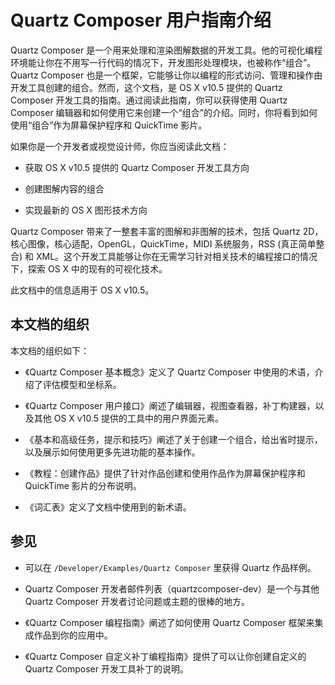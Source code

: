 # Quartz Composer 用户指南介绍

Quartz Composer 是一个用来处理和渲染图解数据的开发工具。他的可视化编程环境能让你在不用写一行代码的情况下，开发图形处理模块，也被称作“组合”。Quartz Composer 也是一个框架，它能够让你以编程的形式访问、管理和操作由开发工具创建的组合。然而，这个文档，是  OS X v10.5 提供的 Quartz Composer 开发工具的指南。通过阅读此指南，你可以获得使用 Quartz Composer 编辑器和如何使用它来创建一个“组合”的介绍。同时，你将看到如何使用“组合”作为屏幕保护程序和 QuickTime 影片。

如果你是一个开发者或视觉设计师，你应当阅读此文档：

* 获取 OS X v10.5 提供的 Quartz Composer 开发工具方向

* 创建图解内容的组合

* 实现最新的 OS X 图形技术方向

Quartz Composer 带来了一整套丰富的图解和非图解的技术，包括 Quartz 2D，核心图像，核心适配，OpenGL，QuickTime，MIDI 系统服务，RSS (真正简单整合) 和 XML。这个开发工具能够让你在无需学习针对相关技术的编程接口的情况下，探索 OS X 中的现有的可视化技术。

此文档中的信息适用于 OS X v10.5。

## 本文档的组织

本文档的组织如下：

* 《Quartz Composer 基本概念》定义了 Quartz Composer 中使用的术语，介绍了评估模型和坐标系。

* 《Quartz Composer 用户接口》阐述了编辑器，视图查看器，补丁构建器，以及其他 OS X v10.5 提供的工具中的用户界面元素。

* 《基本和高级任务，提示和技巧》阐述了关于创建一个组合，给出省时提示，以及展示如何使用更多先进功能的基本操作。

* 《教程：创建作品》提供了针对作品创建和使用作品作为屏幕保护程序和 QuickTime 影片的分布说明。

* 《词汇表》定义了文档中使用到的新术语。

## 参见

* 可以在 `/Developer/Examples/Quartz Composer` 里获得 Quartz 作品样例。

* Quartz Composer 开发者邮件列表（quartzcomposer-dev）是一个与其他  Quartz Composer 开发者讨论问题或主题的很棒的地方。

* 《Quartz Composer 编程指南》阐述了如何使用 Quartz Composer 框架来集成作品到你的应用中。

* 《Quartz Composer 自定义补丁编程指南》提供了可以让你创建自定义的 Quartz Composer 开发工具补丁的说明。
